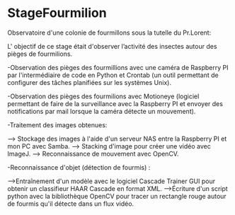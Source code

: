 # StageFourmilion


Observatoire d'une colonie de fourmillons sous la tutelle du Pr.Lorent:

L' objectif de ce stage était d'observer l’activité des insectes autour des pièges de fourmilions.

-Observation des pièges des fourmillions avec une caméra de Raspberry PI par l'intermédiaire de code en Python et Crontab (un outil permettant de configurer des tâches planifiées sur les systèmes Unix).

-Observation des pièges des fourmilions avec Motioneye (logiciel permettant de faire de la surveillance avec la Raspberry PI et envoyer des notifications par mail lorsque la caméra détecte un mouvement).

-Traitement des images obtenues:

--> Stockage des images à l'aide d'un serveur NAS entre la Raspberry PI et mon PC avec Samba.
--> Stacking d'image pour créer une vidéo avec ImageJ.
--> Reconnaissance de mouvement avec OpenCV.

-Reconnaissance d'objet (détection de fourmis) :

-->Entraînement d'un modèle avec le logiciel Cascade Trainer GUI pour obtenir un classifieur HAAR Cascade en format XML.
-->Écriture d'un script python avec la bibliothèque OpenCV pour tracer un rectangle rouge autour de fourmis qu'il détecte dans un flux vidéo.
